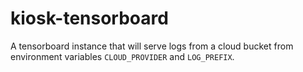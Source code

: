 # kiosk-tensorboard

A tensorboard instance that will serve logs from a cloud bucket from environment variables `CLOUD_PROVIDER` and `LOG_PREFIX`.
